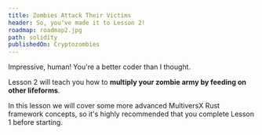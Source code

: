 ```yaml
---
title: Zombies Attack Their Victims
header: So, you've made it to Lesson 2!
roadmap: roadmap2.jpg
path: solidity
publishedOn: Cryptozombies
---
```


Impressive, human! You're a better coder than I thought.

Lesson 2 will teach you how to **multiply your zombie army by feeding on other lifeforms**.

In this lesson we will cover some more advanced MultiversX Rust framework concepts, so it's highly
recommended that you complete Lesson 1 before starting.
